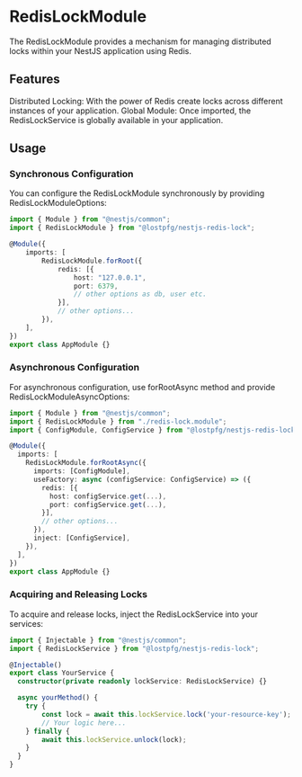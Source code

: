 # RedisLockModule
The RedisLockModule provides a mechanism for managing distributed locks within your NestJS application using Redis.

## Features
Distributed Locking: With the power of Redis create locks across different instances of your application.
Global Module: Once imported, the RedisLockService is globally available in your application.

## Usage
### Synchronous Configuration
You can configure the RedisLockModule synchronously by providing RedisLockModuleOptions:

``` typescript
import { Module } from "@nestjs/common";
import { RedisLockModule } from "@lostpfg/nestjs-redis-lock";

@Module({
    imports: [
        RedisLockModule.forRoot({
            redis: [{ 
                host: "127.0.0.1",
                port: 6379,
                // other options as db, user etc.
            }],
            // other options...
        }),
    ],
})
export class AppModule {}
```

### Asynchronous Configuration
For asynchronous configuration, use forRootAsync method and provide RedisLockModuleAsyncOptions:

``` typescript
import { Module } from "@nestjs/common";
import { RedisLockModule } from "./redis-lock.module";
import { ConfigModule, ConfigService } from "@lostpfg/nestjs-redis-lock";

@Module({
  imports: [
    RedisLockModule.forRootAsync({
      imports: [ConfigModule],
      useFactory: async (configService: ConfigService) => ({
        redis: [{
          host: configService.get(...),
          port: configService.get(...),
        }],
        // other options...
      }),
      inject: [ConfigService],
    }),
  ],
})
export class AppModule {}
```

### Acquiring and Releasing Locks
To acquire and release locks, inject the RedisLockService into your services:

``` typescript
import { Injectable } from "@nestjs/common";
import { RedisLockService } from "@lostpfg/nestjs-redis-lock";

@Injectable()
export class YourService {
  constructor(private readonly lockService: RedisLockService) {}

  async yourMethod() {
    try {
        const lock = await this.lockService.lock('your-resource-key');
        // Your logic here...
    } finally {
        await this.lockService.unlock(lock);
    }
  }
}
```